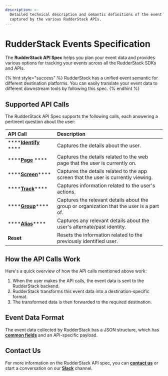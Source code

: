 ```yaml
---
description: >-
  Detailed technical description and semantic definitions of the event data
  captured by the various RudderStack APIs.
---
```


# RudderStack Events Specification

The **RudderStack API Spec** helps you plan your event data and provides various options for tracking your events across all the RudderStack SDKs and APIs. 

{% hint style="success" %}
RudderStack has a unified event semantic for different destination platforms. You can easily translate your event data to different downstream tools by following this spec.
{% endhint %}

## Supported API Calls

The RudderStack API Spec supports the following calls, each answering a pertinent question about the user:

| **API Call** | **Description** |
| :--- | :--- |
| \*\*\*\*[**Identify**](identify.md)            **** | Captures the details about the user. |
| \*\*\*\*[**Page**](page.md) **** | Captures the details related to the web page that the user is currently on. |
| \*\*\*\*[**Screen**](screen.md)\*\*\*\* | Captures the details related to the app screen that the user is currently viewing. |
| \*\*\*\*[**Track**](track.md)\*\*\*\* | Captures information related to the user's actions. |
| \*\*\*\*[**Group**](group.md)\*\*\*\* | Captures the relevant details about the group or organization that the user is a part of. |
| \*\*\*\*[**Alias**](alias.md)\*\*\*\* | Captures any relevant details about the user's alternate/past identity. |
| **Reset** | Resets the information related to the previously identified user. |

## How the API Calls Work

Here's a quick overview of how the API calls mentioned above work:

1. When the user makes the API calls, the event data is sent to the RudderStack backend.
2. RudderStack transforms this event data into a destination-specific format.
3. The transformed data is then forwarded to the required destination.

## Event Data Format

The event data collected by RudderStack has a JSON structure, which has [**common fields**](common-fields.md) and an API-specific payload.

## Contact Us

For more information on the RudderStack API spec, you can [**contact us**](mailto:%20docs@rudderstack.com) or start a conversation on our [**Slack**](https://resources.rudderstack.com/join-rudderstack-slack) channel.








